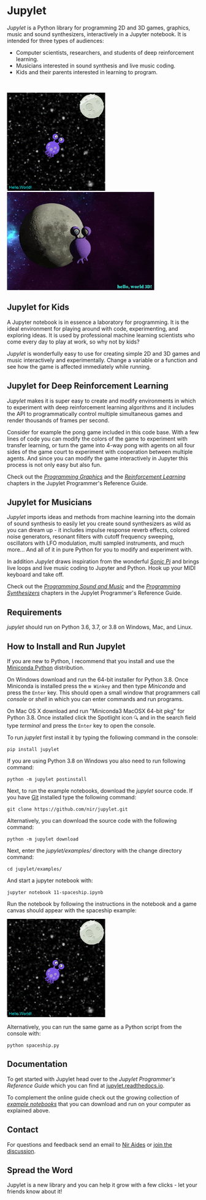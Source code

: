 # Jupylet

*Jupylet* is a Python library for programming 2D and 3D games, graphics, music 
and sound synthesizers, interactively in a Jupyter notebook. It is intended 
for three types of audiences:

* Computer scientists, researchers, and students of deep reinforcement learning.
* Musicians interested in sound synthesis and live music coding.
* Kids and their parents interested in learning to program.

&nbsp;

<p float="left">
    <img src="docs/images/spaceship.gif" width="256" />
    <img src="docs/images/spaceship_3d.gif" width="384" />
</p>

## Jupylet for Kids

A Jupyter notebook is in essence a laboratory for programming. It is the ideal
environment for playing around with code, experimenting, and exploring ideas.
It is used by professional machine learning scientists who come every day to
play at work, so why not by kids?

*Jupylet* is wonderfully easy to use for creating simple 2D and 3D games and 
music interactively and experimentally. Change a variable or a function and 
see how the game is affected immediately while running.

## Jupylet for Deep Reinforcement Learning

*Jupylet* makes it is super easy to create and modify environments in which to
experiment with deep reinforcement learning algorithms and it includes the API
to programmatically control multiple simultaneous games and render thousands 
of frames per second.

Consider for example the pong game included in this code base. With a few
lines of code you can modify the colors of the game to experiment with transfer 
learning, or turn the game into 4-way pong with agents on all four sides of the 
game court to experiment with cooperation between multiple agents. And since you 
can modify the game interactively in Jupyter this process is not only easy but 
also fun.  

Check out the [*Programming Graphics*](https://jupylet.readthedocs.io/en/latest/programmers_reference_guide/graphics.html) 
and the [*Reinforcement Learning*](https://jupylet.readthedocs.io/en/latest/programmers_reference_guide/rl.html) 
chapters in the Jupylet Programmer's Reference Guide.

## Jupylet for Musicians

*Jupylet* imports ideas and methods from machine learning into the domain
of sound synthesis to easily let you create sound synthesizers as wild as you
can dream up - it includes impulse response reverb effects, colored noise 
generators, resonant filters with cutoff frequency sweeping, oscillators with 
LFO modulation, multi sampled instruments, and much more... And all of it in 
pure Python for you to modify and experiment with.

In addition *Jupylet* draws inspiration from the wonderful [*Sonic Pi*](https://sonic-pi.net/)
and brings live loops and live music coding to Jupyter and Python. Hook up 
your MIDI keyboard and take off.

Check out the [*Programming Sound and Music*](https://jupylet.readthedocs.io/en/latest/programmers_reference_guide/sound.html) 
and the [*Programming Synthesizers*](https://jupylet.readthedocs.io/en/latest/programmers_reference_guide/synthesis.html)
chapters in the Jupylet Programmer's Reference Guide.

## Requirements

_jupylet_ should run on Python 3.6, 3.7, or 3.8 on Windows, Mac, and Linux.

## How to Install and Run Jupylet

If you are new to Python, I recommend that you install and use the
[Miniconda Python](https://docs.conda.io/en/latest/miniconda.html)
distribution. 

On Windows download and run the 64-bit installer for Python 3.8. Once 
Miniconda is installed press the `⊞ Winkey` and then type *Miniconda* and 
press the `Enter` key. This should open a small window that programmers call 
*console* or *shell* in which you can enter commands and run programs.

On Mac OS X download and run "Miniconda3 MacOSX 64-bit pkg" for Python 3.8.
Once installed click the Spotlight icon `🔍` and in the search field type 
*terminal* and press the `Enter` key to open the console.

To run *jupylet* first install it by typing the following command in the
console:

    pip install jupylet

If you are using Python 3.8 on Windows you also need to run following command:

    python -m jupylet postinstall

Next, to run the example notebooks, download the *jupylet* source code. 
If you have [Git](https://git-scm.com/) installed type the following command:

    git clone https://github.com/nir/jupylet.git

Alternatively, you can download the source code with the following command:

    python -m jupylet download

Next, enter the *jupylet/examples/* directory with the change directory
command:

    cd jupylet/examples/

And start a jupyter notebook with:

    jupyter notebook 11-spaceship.ipynb

Run the notebook by following the instructions in the notebook and a game
canvas should appear with the spaceship example:

<img src="docs/images/spaceship.gif" width="256" height="256" />

Alternatively, you can run the same game as a Python script from the console 
with:

    python spaceship.py

## Documentation

To get started with Jupylet head over to the *Jupylet Programmer's Reference 
Guide* which you can find at 
[jupylet.readthedocs.io](https://jupylet.readthedocs.io/).  

To complement the online guide check out the growing collection of 
[*example notebooks*](examples/) that you can download and run on your 
computer as explained above.

## Contact

For questions and feedback send an email to [Nir Aides](mailto:nir@winpdb.org) or [join the discussion](https://github.com/nir/jupylet/discussions).

## Spread the Word

Jupylet is a new library and you can help it grow with a few clicks - let your friends know about it!

